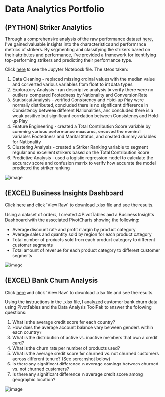 # Data Analytics Portfolio


## (PYTHON) Striker Analytics
Through a comprehensive analysis of the raw performance dataset [here](https://github.com/alyssawinn/data-analytics-portfolio/blob/main/performance_data.xlsx), I've gained valuable insights into the characteristics and performance metrics of strikers. By segmenting and classifying the strikers based on their attributes and performance, I've provided a framework for identifying top-performing strikers and predicting their performance type.

Click [here](https://github.com/alyssawinn/data-analytics-portfolio/blob/main/Striker_Analytics.ipynb) to see the Jupyter Notebook file. The steps taken:
 1. Data Cleaning - replaced missing ordinal values with the median value and converted various variables from float to int data types
 2. Exploratory Analysis - ran descriptive analysis to verify there were no outliers, compared Footedness by Nationality and Conversion Rate
 3. Statistical Analysis - verified Consistency and Hold-up Play were normally distributed, concluded there is no significant difference in Consistency between different Nationalities, and concluded there is a weak positive but significant correlation between Consistency and Hold-up Play
 4. Feature Engineering - created a Total Contribution Score variable by summing various performance measures, encoded the nominal variables Footedness and Marital Status, and created dummy variables for Nationality
 5. Clustering Analysis - created a Striker Ranking variable to segment regular and excellent strikers based on the Total Contribution Score
 6. Predictive Analysis - used a logistic regression model to calculate the accuracy score and confusion matrix to verify how accurate the model predicted the striker ranking

![image](https://github.com/user-attachments/assets/4241126f-ecda-47ec-a22d-7498fe634f3e)

## (EXCEL) Business Insights Dashboard
Click [here](https://github.com/alyssawinn/data-analytics-portfolio/blob/558b9b0b95599a0adf0ace9dc3c02c5ec62c86e0/Business%20Insights%20Dashboard%20Project.xlsx) and click 'View Raw' to download .xlsx file and see the results.

Using a dataset of orders, I created 4 PivotTables and a Business Insights Dashboard with the associated PivotCharts showing the following:
 * Average discount rate and profit margin by product category
 * Average sales and quantity sold by region for each product category
 * Total number of products sold from each product category to different customer segments
 * Total amount of revenue for each product category to different customer segments

 ![image](https://github.com/user-attachments/assets/ea778a4c-7e3c-4291-bf34-d98a5d673b0f)


## (EXCEL) Bank Churn Analysis
Click [here](https://github.com/alyssawinn/data-analytics-portfolio/blob/4bae85ac9f3c1b66afb7fef0dbc743c85cf8375c/Bank%20Churn%20Analysis%20Project.xlsx) and click 'View Raw' to download .xlsx file and see the results.

Using the instructions in the .xlsx file, I analyzed customer bank churn data using PivotTables and the Data Analysis ToolPak to answer the following questions:
 1. What is the average credit score for each country?
 2. How does the average account balance vary between genders within each country?
 3. What is the distribution of active vs. inactive members that own a credit card?
 4. What is the churn rate per number of products used?
 5. What is the average credit score for churned vs. not churned customers across different tenure? (See screenshot below)
 6. Is there any significant difference in average earnings between churned vs. not churned customers?
 7. Is there any significant difference in average credit score among geographic location?
    
 ![image](https://github.com/user-attachments/assets/91da744a-3b72-4984-aec7-120320f1a53a)

